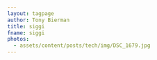```yaml
---
layout: tagpage
author: Tony Bierman
title: siggi
fname: siggi
photos:
  - assets/content/posts/tech/img/DSC_1679.jpg
---
```

